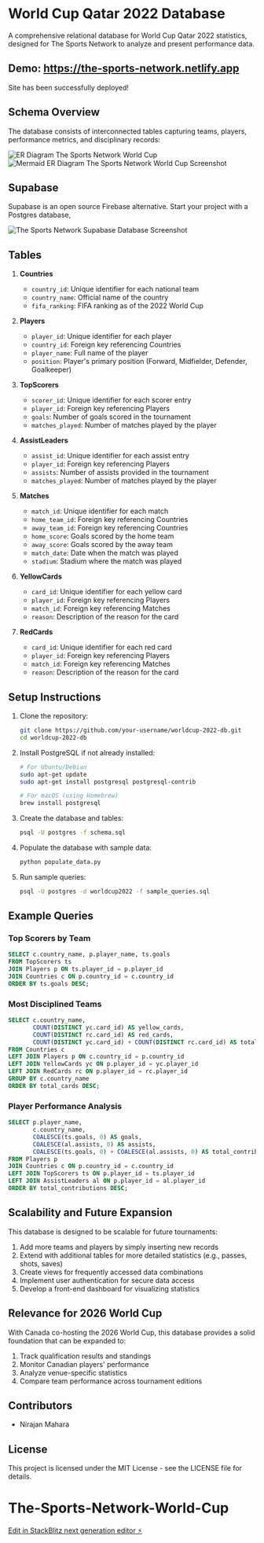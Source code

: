 # World Cup Qatar 2022 Database

A comprehensive relational database for World Cup Qatar 2022 statistics, designed for The Sports Network to analyze and present performance data.

## Demo: https://the-sports-network.netlify.app
Site has been successfully deployed!

## Schema Overview

The database consists of interconnected tables capturing teams, players, performance metrics, and disciplinary records:

![ER Diagram The Sports Network World Cup](https://github.com/NirajanMahara/The-Sports-Network-World-Cup/blob/main/World%20Cup%202022%20ER%20Diagram-2025-03-18-154756.png?raw=true)
![Mermaid ER Diagram The Sports Network World Cup Screenshot](https://github.com/NirajanMahara/The-Sports-Network-World-Cup/blob/main/World%20Cup%202022%20ER%20Diagram%20Mermaid%20Screenshot%202025-03-18%20at%2011.49.16%20AM.png?raw=true)


## Supabase
Supabase is an open source Firebase alternative.
Start your project with a Postgres database,

![The Sports Network Supabase Database Screenshot](https://github.com/NirajanMahara/The-Sports-Network-World-Cup/blob/main/The%20Sports%20Network%20Database%20Screenshot%202025-03-18%20at%2011.32.05%20AM.png?raw=true)


## Tables

1. **Countries**
   - `country_id`: Unique identifier for each national team
   - `country_name`: Official name of the country
   - `fifa_ranking`: FIFA ranking as of the 2022 World Cup

2. **Players**
   - `player_id`: Unique identifier for each player
   - `country_id`: Foreign key referencing Countries
   - `player_name`: Full name of the player
   - `position`: Player's primary position (Forward, Midfielder, Defender, Goalkeeper)

3. **TopScorers**
   - `scorer_id`: Unique identifier for each scorer entry
   - `player_id`: Foreign key referencing Players
   - `goals`: Number of goals scored in the tournament
   - `matches_played`: Number of matches played by the player

4. **AssistLeaders**
   - `assist_id`: Unique identifier for each assist entry
   - `player_id`: Foreign key referencing Players
   - `assists`: Number of assists provided in the tournament
   - `matches_played`: Number of matches played by the player

5. **Matches**
   - `match_id`: Unique identifier for each match
   - `home_team_id`: Foreign key referencing Countries
   - `away_team_id`: Foreign key referencing Countries
   - `home_score`: Goals scored by the home team
   - `away_score`: Goals scored by the away team
   - `match_date`: Date when the match was played
   - `stadium`: Stadium where the match was played

6. **YellowCards**
   - `card_id`: Unique identifier for each yellow card
   - `player_id`: Foreign key referencing Players
   - `match_id`: Foreign key referencing Matches
   - `reason`: Description of the reason for the card

7. **RedCards**
   - `card_id`: Unique identifier for each red card
   - `player_id`: Foreign key referencing Players
   - `match_id`: Foreign key referencing Matches
   - `reason`: Description of the reason for the card

## Setup Instructions

1. Clone the repository:
   ```bash
   git clone https://github.com/your-username/worldcup-2022-db.git
   cd worldcup-2022-db
   ```

2. Install PostgreSQL if not already installed:
   ```bash
   # For Ubuntu/Debian
   sudo apt-get update
   sudo apt-get install postgresql postgresql-contrib

   # For macOS (using Homebrew)
   brew install postgresql
   ```

3. Create the database and tables:
   ```bash
   psql -U postgres -f schema.sql
   ```

4. Populate the database with sample data:
   ```bash
   python populate_data.py
   ```

5. Run sample queries:
   ```bash
   psql -U postgres -d worldcup2022 -f sample_queries.sql
   ```

## Example Queries

### Top Scorers by Team

```sql
SELECT c.country_name, p.player_name, ts.goals
FROM TopScorers ts
JOIN Players p ON ts.player_id = p.player_id
JOIN Countries c ON p.country_id = c.country_id
ORDER BY ts.goals DESC;
```

### Most Disciplined Teams

```sql
SELECT c.country_name,
       COUNT(DISTINCT yc.card_id) AS yellow_cards,
       COUNT(DISTINCT rc.card_id) AS red_cards,
       COUNT(DISTINCT yc.card_id) + COUNT(DISTINCT rc.card_id) AS total_cards
FROM Countries c
LEFT JOIN Players p ON c.country_id = p.country_id
LEFT JOIN YellowCards yc ON p.player_id = yc.player_id
LEFT JOIN RedCards rc ON p.player_id = rc.player_id
GROUP BY c.country_name
ORDER BY total_cards DESC;
```

### Player Performance Analysis

```sql
SELECT p.player_name,
       c.country_name,
       COALESCE(ts.goals, 0) AS goals,
       COALESCE(al.assists, 0) AS assists,
       COALESCE(ts.goals, 0) + COALESCE(al.assists, 0) AS total_contributions
FROM Players p
JOIN Countries c ON p.country_id = c.country_id
LEFT JOIN TopScorers ts ON p.player_id = ts.player_id
LEFT JOIN AssistLeaders al ON p.player_id = al.player_id
ORDER BY total_contributions DESC;
```

## Scalability and Future Expansion

This database is designed to be scalable for future tournaments:

1. Add more teams and players by simply inserting new records
2. Extend with additional tables for more detailed statistics (e.g., passes, shots, saves)
3. Create views for frequently accessed data combinations
4. Implement user authentication for secure data access
5. Develop a front-end dashboard for visualizing statistics

## Relevance for 2026 World Cup

With Canada co-hosting the 2026 World Cup, this database provides a solid foundation that can be expanded to:

1. Track qualification results and standings
2. Monitor Canadian players' performance
3. Analyze venue-specific statistics
4. Compare team performance across tournament editions

## Contributors

- Nirajan Mahara

## License

This project is licensed under the MIT License - see the LICENSE file for details.


# The-Sports-Network-World-Cup

[Edit in StackBlitz next generation editor ⚡️](https://stackblitz.com/~/github.com/NirajanMahara/The-Sports-Network-World-Cup)